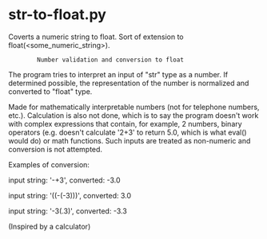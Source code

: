 # str-to-float.py
Coverts a numeric string to float.
Sort of extension to float(&lt;some_numeric_string>).



            Number validation and conversion to float



The program tries to interpret an input of "str" type as a number.
If determined possible, the representation of the number is normalized
and converted to "float" type. 

Made for mathematically interpretable numbers (not for telephone numbers,
etc.). Calculation is also not done, which is to say the program doesn't
work with complex expressions that contain, for example, 2 numbers, binary
operators (e.g. doesn't calculate '2+3' to return 5.0, which is what
eval() would do) or math functions. Such inputs are treated as non-numeric
and conversion is not attempted.



Examples of conversion:


input string: '-+3', converted: -3.0

input string: '((-(-3)))', converted: 3.0

input string: '-3(.3)', converted: -3.3  
  
  
(Inspired by a calculator)
